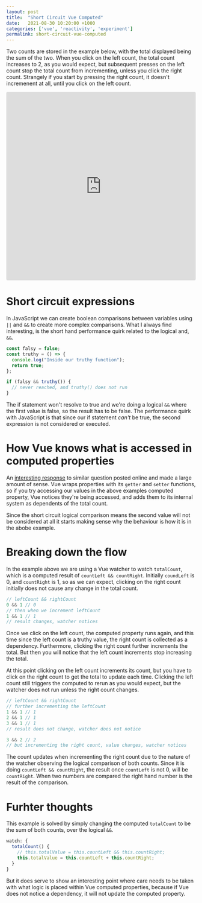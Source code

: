 ```yaml
---
layout: post
title:  "Short Circuit Vue Computed"
date:   2021-08-30 10:20:00 +1000
categories: ['vue', 'reactivity', 'experiment']
permalink: short-circuit-vue-computed
---
```

Two counts are stored in the example below, with the total displayed being the sum of the two. When you click on the left count, the total count increases to 2, as you would expect, but subsequent presses on the left count stop the total count from incrementing, unless you click the right count. Strangely if you start by pressing the right count, it doesn't incremenent at all, until you click on the left count.

<iframe src="https://codesandbox.io/embed/vue-dependency-collection-5iokz?fontsize=14&hidenavigation=1&theme=dark"
     style="width:100%; height:500px; border:0; border-radius: 4px; overflow:hidden;"
     title="Vue dependency collection"
     allow="accelerometer; ambient-light-sensor; camera; encrypted-media; geolocation; gyroscope; hid; microphone; midi; payment; usb; vr; xr-spatial-tracking"
     sandbox="allow-forms allow-modals allow-popups allow-presentation allow-same-origin allow-scripts"
   ></iframe>

# Short circuit expressions
In JavaScript we can create boolean comparisons between variables using `||` and `&&` to create more complex comparisons. What I always find interesting, is the short hand performance quirk related to the logical and, `&&`.

```js
const falsy = false;
const truthy = () => {
  console.log("Inside our truthy function");
  return true;
};

if (falsy && truthy()) {
  // never reached, and truthy() does not run
}
```

The if statement won't resolve to true and we're doing a logical `&&` where the first value is false, so the result has to be false. The performance quirk with JavaScript is that since our if statement _can't_ be true, the second expression is not considered or executed.

# How Vue knows what is accessed in computed properties
An [interesting response](https://forum.vuejs.org/t/how-do-computed-properties-know-how-to-change/24140/6) to similar question posted online and made a large amount of sense. Vue wraps properties with its `getter` and `setter` functions, so if you try accessing our values in the above examples computed property, Vue notices they're being accessed, and adds them to its internal system as dependents of the total count.

Since the short circuit logical comparison means the second value will not be considered at all it starts making sense why the behaviour is how it is in the abobe example.

# Breaking down the flow
In the example above we are using a Vue watcher to watch `totalCount`, which is a computed result of `countLeft && countRight`. Initially `coundLeft` is 0, and `countRight` is 1, so as we can expect, clicking on the right count initially does not cause any change in the total count.

```js
// leftCount && rightCount
0 && 1 // 0
// then when we increment leftCount
1 && 1 // 1
// result changes, watcher notices
```

Once we click on the left count, the computed property runs again, and this time since the left count is a truthy value, the right count is collected as a dependency. Furthermore, clicking the right count further increments the total. But then you will notice that the left count increments stop increasing the total.

At this point clicking on the left count increments its count, but you have to click on the right count to get the total to update each time. Clicking the left count still triggers the computed to rerun as you would expect, but the watcher does not run unless the right count changes.

```js
// leftCount && rightCount
// further incrementing the leftCount
1 && 1 // 1
2 && 1 // 1
3 && 1 // 1
// result does not change, watcher does not notice

3 && 2 // 2
// but incrementing the right count, value changes, watcher notices
```

The count updates when incrementing the right count due to the nature of the watcher observing the logical comparison of both counts. Since it is doing `countLeft && countRight`, the result once `countLeft` is not 0, will be `countRight`. When two numbers are compared the right hand number is the result of the comparison.

# Furhter thoughts
This example is solved by simply changing the computed `totalCount` to be the sum of both counts, over the logical `&&`.

```js
watch: {
  totalCount() {
    // this.totalValue = this.countLeft && this.countRight;
    this.totalValue = this.countLeft + this.countRight;
  }
}
```

But it does serve to show an interesting point where care needs to be taken with what logic is placed within Vue computed properties, because if Vue does not notice a dependency, it will not update the computed property.